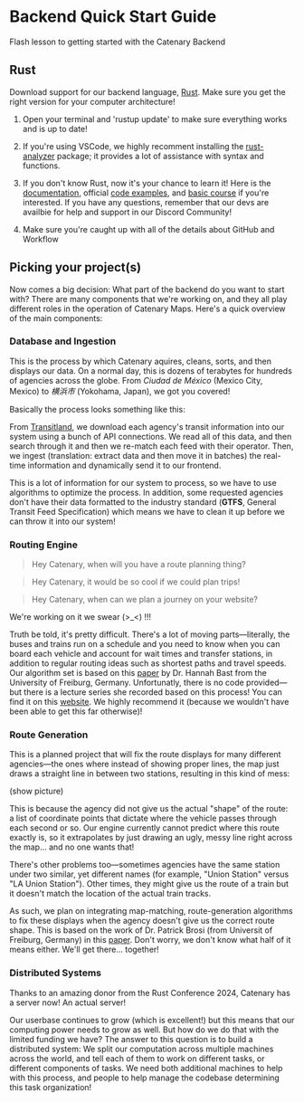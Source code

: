 # Backend Quick Start Guide
Flash lesson to getting started with the Catenary Backend

## Rust 
Download support for our backend language, [Rust](https://www.rust-lang.org/tools/install). Make sure you get the right version for your computer architecture!

1. Open your terminal and 'rustup update' to make sure everything works and is up to date!

2. If you're using VSCode, we highly recomment installing the [rust-analyzer](https://marketplace.visualstudio.com/items?itemName=rust-lang.rust-analyzer) package; it provides a lot of assistance with syntax and functions.

3. If you don't know Rust, now it's your chance to learn it! Here is the [documentation](https://doc.rust-lang.org/book/), official [code examples](https://doc.rust-lang.org/rust-by-example/), and [basic course](https://github.com/rust-lang/rustlings/) if you're interested. If you have any questions, remember that our devs are availbie for help and support in our Discord Community!

4. Make sure you're caught up with all of the details about GitHub and Workflow

## Picking your project(s)

Now comes a big decision: What part of the backend do you want to start with? There are many components that we're working on, and they all play different roles in the operation of Catenary Maps. Here's a quick overview of the main components: 

### Database and Ingestion

This is the process by which Catenary aquires, cleans, sorts, and then displays our data. On a normal day, this is dozens of terabytes for hundreds of agencies across the globe. From *Ciudad de México* (Mexico City, Mexico) to *横浜市* (Yokohama, Japan), we got you covered!

Basically the process looks something like this:

From [Transitland](https://www.transit.land/), we download each agency's transit information into our system using a bunch of API connections. We read all of this data, and then search through it and then we re-match each feed with their operator. Then, we ingest (translation: extract data and then move it in batches) the real-time information and dynamically send it to our frontend.

This is a lot of information for our system to process, so we have to use algorithms to optimize the process. In addition, some requested agencies don't have their data formatted to the industry standard (**GTFS**, General Transit Feed Specification) which means we have to clean it up before we can throw it into our system!


### Routing Engine

> Hey Catenary, when will you have a route planning thing?

> Hey Catenary, it would be so cool if we could plan trips!

> Hey Catenary, when can we plan a journey on your website?

We're working on it we swear (>_<) !!!

Truth be told, it's pretty difficult. There's a lot of moving parts—literally, the buses and trains run on a schedule and you need to know when you can board each vehicle and account for wait times and transfer stations, in addition to regular routing ideas such as shortest paths and travel speeds. Our algorithm set is based on this [paper](https://ad.informatik.uni-freiburg.de/files/transferpatterns.pdf) by Dr. Hannah Bast from the University of Freiburg, Germany. Unfortunatly, there is no code provided—but there is a lecture series she recorded based on this process! You can find it on this [website](https://ad-wiki.informatik.uni-freiburg.de/teaching/EfficientRoutePlanningSS2012). We highly recommend it (because we wouldn't have been able to get this far otherwise)!


### Route Generation
This is a planned project that will fix the route displays for many different agencies—the ones where instead of showing proper lines, the map just draws a straight line in between two stations, resulting in this kind of mess:

(show picture)

This is because the agency did not give us the actual "shape" of the route: a list of coordinate points that dictate where the vehicle passes through each second or so. Our engine currently cannot predict where this route exactly is, so it extrapolates by just drawing an ugly, messy line right across the map... and no one wants that! 

There's other problems too—sometimes agencies have the same station under two similar, yet different names (for example, "Union Station" versus "LA Union Station"). Other times, they might give us the route of a train but it doesn't match the location of the actual train tracks.

As such, we plan on integrating map-matching, route-generation algorithms to fix these displays when the agency doesn't give us the correct route shape. This is based on the work of Dr. Patrick Brosi (from Universit of Freiburg, Germany) in this [paper](https://drive.google.com/file/d/1DZFIB4Inwl_sK8B1oPQyl6cP7X2GP2Qs/view). Don't worry, we don't know what half of it means either. We'll get there... together!


### Distributed Systems
Thanks to an amazing donor from the Rust Conference 2024, Catenary has a server now! An actual server!

Our userbase continues to grow (which is excellent!) but this means that our computing power needs to grow as well. But how do we do that with the limited funding we have? The answer to this question is to build a distributed system: We split our computation across multiple machines across the world, and tell each of them to work on different tasks, or different components of tasks. We need both additional machines to help with this process, and people to help manage the codebase determining this task organization!

